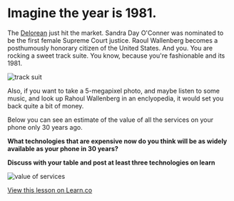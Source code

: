 # Imagine the year is 1981.  

The [Delorean](https://en.wikipedia.org/wiki/DeLorean_DMC-12) just hit the market. Sandra Day O'Conner was nominated to be the first female Supreme Court justice.  Raoul Wallenberg becomes a posthumously honorary citizen of the United States.  And you.  You are rocking a sweet track suite.  You know, because you're fashionable and its 1981.

![track suit](http://cdn2.retrowaste.com/wp-content/uploads/2013/03/1980s-fashion.jpg)

Also, if you want to take a 5-megapixel photo, and maybe listen to some music, and look up Rahoul Wallenberg in an enclyopedia, it would set you back quite a bit of money.

Below you can see an estimate of the value of all the services on your phone only 30 years ago.  

**What technologies that are expensive now do you think will be as widely available as your phone in 30 years?**

**Discuss with your table and post at least three technologies on learn**

![value of services](https://pbs.twimg.com/media/CR-2WqrUAAAmUBk.jpg)

<a href='https://learn.co/lessons/pc-mobileSpotlight-appValue' data-visibility='hidden'>View this lesson on Learn.co</a>
